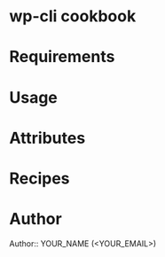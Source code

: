 # wp-cli cookbook

# Requirements

# Usage

# Attributes

# Recipes

# Author

Author:: YOUR_NAME (<YOUR_EMAIL>)
